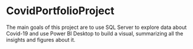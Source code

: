 # CovidPortfolioProject
The main goals of this project are to use SQL Server to explore data about Covid-19 
and use Power BI Desktop to build a visual, summarizing all the insights and figures about it.
